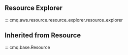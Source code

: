 ## Resource Explorer
::: cmq.aws.resource.resource_explorer.resource_explorer

## Inherited from Resource
::: cmq.base.Resource
